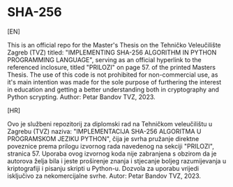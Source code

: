 # SHA-256
[EN]

This is an official repo for the Master's Thesis on the Tehničko Veleučilište Zagreb (TVZ) titled: "IMPLEMENTING SHA-256 ALGORITHM IN PYTHON PROGRAMMING LANGUAGE", serving as an official hyperlink to the referenced inclosure, titled "PRILOZI" on page 57. of the printed Masters Thesis. The use of this code is not prohibited for non-commercial use, as it's main intention was made for the sole purpose of furthering the interest in education and getting a better understanding both in cryptography and Python scrypting.
Author: Petar Bandov
TVZ, 2023.


[HR]

Ovo je službeni repozitorij za diplomski rad na Tehničkom veleučilištu u Zagrebu (TVZ) naziva: "IMPLEMENTACIJA SHA-256 ALGORITMA U PROGRAMSKOM JEZIKU PYTHON", čija je svrha pružanje direktne poveznice prema prilogu izvornog rada navedenog na sekciji "PRILOZI", stranica 57. Uporaba ovog izvornog koda nije zabranjena s obzirom da je autorova želja bila i jeste proširenje znanja i stjecanje boljeg razumijevanja u kriptografiji i pisanju skripti u Python-u. Dozvola za uporabu vrijedi isključivo za nekomercijalne svrhe. 
Autor: Petar Bandov
TVZ, 2023.
